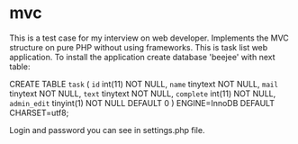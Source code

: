 # mvc
This is a test case for my interview on web developer. Implements the MVC structure on pure PHP without using frameworks. This is task list web application.
To install the application create database 'beejee' with next table:

CREATE TABLE `task` (
  `id` int(11) NOT NULL,
  `name` tinytext NOT NULL,
  `mail` tinytext NOT NULL,
  `text` tinytext NOT NULL,
  `complete` int(11) NOT NULL,
  `admin_edit` tinyint(1) NOT NULL DEFAULT 0
) ENGINE=InnoDB DEFAULT CHARSET=utf8;

Login and password you can see in settings.php file.
